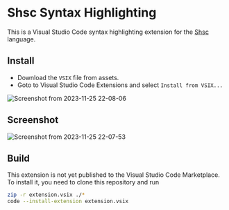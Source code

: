 # Shsc Syntax Highlighting

This is a Visual Studio Code syntax highlighting extension for the [Shsc](https://github.com/AvirukBasak/shsc-lang) language.

## Install
- Download the `VSIX` file from assets.
- Goto to Visual Studio Code Extensions and select `Install from VSIX...`

![Screenshot from 2023-11-25 22-08-06](https://github.com/AvirukBasak/shsc-syntax-highlighting/assets/79701644/896c2958-bb16-47c7-b2cc-ac3a96e713e5)

## Screenshot
![Screenshot from 2023-11-25 22-07-53](https://github.com/AvirukBasak/shsc-syntax-highlighting/assets/79701644/e809907a-9bfb-4ed0-b427-e4249e8f0213)

## Build

This extension is not yet published to the Visual Studio Code Marketplace. To install it, you need to clone this repository and run

```bash
zip -r extension.vsix ./*
code --install-extension extension.vsix
```
